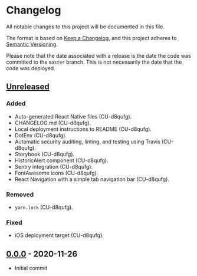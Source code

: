 # Changelog
All notable changes to this project will be documented in this file.

The format is based on [Keep a Changelog](https://keepachangelog.com/en/1.0.0/),
and this project adheres to [Semantic Versioning](https://semver.org/spec/v2.0.0.html).

Please note that the date associated with a release is the date the code
was committed to the `master` branch. This is not necessarily the date that
the code was deployed.

## [Unreleased]
### Added
- Auto-generated React Native files (CU-d8qufg).
- CHANGELOG.md (CU-d8qufg).
- Local deployment instructions to README (CU-d8qufg).
- DotEnv (CU-d8qufg).
- Automatic security auditing, linting, and testing using Travis (CU-d8qufg).
- Storybook (CU-d8qufg).
- HistoricAlert component (CU-d8qufg).
- Sentry integration (CU-d8qufg).
- FontAwesome icons (CU-d8qufg).
- React Navigation with a simple tab navigation bar (CU-d8qufg).

### Removed
- `yarn.lock` (CU-d8qufg).

### Fixed
- iOS deployment target (CU-d8qufg).

## [0.0.0] - 2020-11-26
- Initial commit

[Unreleased]: https://github.com/bravetechnologycoop/brave-alert-app/compare/v0.0.0...HEAD
[0.0.0]: https://github.com/bravetechnologycoop/brave-alert-app/releases/tag/v0.0.0
